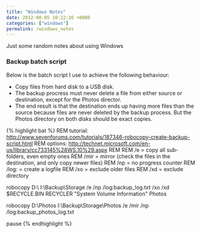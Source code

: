 ```yaml
---
title: "Windows Notes"
date: 2012-08-05 10:22:16 +0000
categories: ["windows"]
permalink: /windows_notes
---
```

Just some random notes about using Windows

### Backup batch script

Below is the batch script I use to achieve the following behaviour:

-   Copy files from hard disk to a USB disk.
-   The backup procress must never delete a file from either source or
    destination, except for the Photos director.
-   The end result is that the destination ends up having more files
    than the source because files are never deleted by the
    backup process. But the Photos directory on both disks should be
    exact copies.

{% highlight bat %}
REM tutorial: http://www.sevenforums.com/tutorials/187346-robocopy-create-backup-script.html
REM options: http://technet.microsoft.com/en-us/library/cc733145%28WS.10%29.aspx
REM
REM /e    = copy all sub-folders, even empty ones
REM /mir  = mirror (check the files in the destination, and only copy newer files)
REM /np   = no progress counter
REM /log: = create a logfile
REM /xo   = exclude older files
REM /xd   = exclude directory

robocopy D:\ I:\Backup\Storage /e /np /log:backup_log.txt /xo /xd $RECYCLE.BIN RECYCLER "System 
Volume Information" Photos

robocopy D:\Photos I:\Backup\Storage\Photos /e /mir /np /log:backup_photos_log.txt

pause
{% endhighlight %}


<!--break-->

